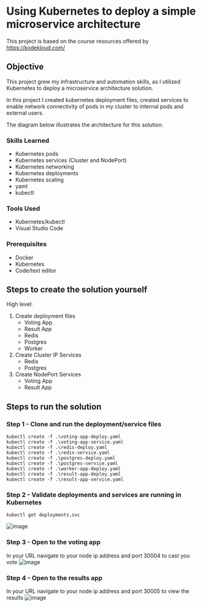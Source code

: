 # Using Kubernetes to deploy a simple microservice architecture
This project is based on the course resources offered by https://kodekloud.com/

## Objective
This project grew my infrastructure and automation skills, as I utilized Kubernetes to deploy a microservice architecture solution.

In this project I created kubernetes deployment files, created services to enable network connectivity of pods in my cluster to internal pods and external users.

The diagram below illustrates the architecture for this solution.




### Skills Learned

- Kubernetes pods
- Kubernetes services (Cluster and NodePort)
- Kubernetes networking
- Kubernetes deployments
- Kubernetes scaling
- yaml
- kubectl

### Tools Used

- Kubernetes/kubectl
- Visual Studio Code

### Prerequisites 
- Docker
- Kubernetes
- Code/text editor

## Steps to create the solution yourself
High level:
1. Create deployment files
   - Voting App
   - Result App
   - Redis
   - Postgres
   - Worker
2. Create Cluster IP Services
   - Redis
   - Postgres
3. Create NodePort Services
   - Voting App
   - Result App

## Steps to run the solution
### Step 1 - Clone and run the deployment/service files
```
kubectl create -f .\voting-app-deploy.yaml
kubectl create -f .\voting-app-service.yaml
kubectl create -f .\redis-deploy.yaml
kubectl create -f .\redis-service.yaml
kubectl create -f .\postgres-deploy.yaml
kubectl create -f .\postgres-service.yaml
kubectl create -f .\worker-app-deploy.yaml 
kubectl create -f .\result-app-deploy.yaml
kubectl create -f .\result-app-service.yaml
```

### Step 2 - Validate deployments and services are running in Kubernetes
```
kubectl get deployments,svc 
```
![image](https://github.com/user-attachments/assets/2ab79096-58e3-4ab4-b0a8-ce7a555bd69f)


### Step 3 - Open to the voting app
In your URL navigate to your node ip address and port 30004 to cast you vote
![image](https://github.com/user-attachments/assets/ca900814-c7a9-4a20-aa14-29e4db696d7b)

### Step 4 - Open to the results app
In your URL navigate to your node ip address and port 30005 to view the results
![image](https://github.com/user-attachments/assets/003f58a9-f14f-47f8-8ed6-bd825b16132a)

